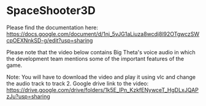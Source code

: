 # SpaceShooter3D

Please find the documentation here: https://docs.google.com/document/d/1nj_5vJG1aLiuza8wcdj8l92OTgwczSWcpOEXNnkSD-g/edit?usp=sharing

Please note that the video below contains Big Theta's voice audio in which the development team mentions some of the important features of the game.

Note: You will have to download the video and play it using vlc and change the audio track to track 2.
Google drive link to the video: https://drive.google.com/drive/folders/1k5E_lPn_KzkfENywceT_HgDLxJQAPzJu?usp=sharing


